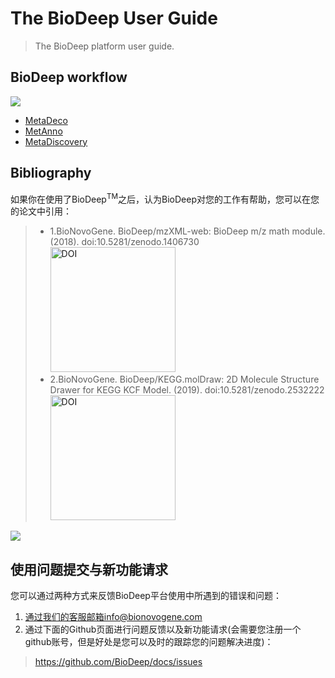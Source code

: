 # The BioDeep User Guide

> The BioDeep platform user guide.

## BioDeep workflow

![](user-guide/images/workflows.png)

+ [MetaDeco](./metadeco)
+ [MetAnno](./metanno)
+ [MetaDiscovery](./metadiscovery)

## Bibliography

如果你在使用了BioDeep<sup>TM</sup>之后，认为BioDeep对您的工作有帮助，您可以在您的论文中引用：

> + 1.BioNovoGene. BioDeep/mzXML-web: BioDeep m/z math module. (2018). doi:10.5281/zenodo.1406730 <a href="https://zenodo.org/badge/latestdoi/145670434"><img src="https://zenodo.org/badge/145670434.svg" alt="DOI" style="width: 200px;"></a>
> + 2.BioNovoGene. BioDeep/KEGG.molDraw: 2D Molecule Structure Drawer for KEGG KCF Model. (2019). doi:10.5281/zenodo.2532222 <a href="https://doi.org/10.5281/zenodo.2532222"><img src="https://zenodo.org/badge/DOI/10.5281/zenodo.2532222.svg" alt="DOI" style="width: 200px;"></a>

![](user-guide/logo@2x_2.png)

## 使用问题提交与新功能请求

您可以通过两种方式来反馈BioDeep平台使用中所遇到的错误和问题：

1. 通过我们的客服邮箱info@bionovogene.com
2. 通过下面的Github页面进行问题反馈以及新功能请求(会需要您注册一个github账号，但是好处是您可以及时的跟踪您的问题解决进度)：
> https://github.com/BioDeep/docs/issues
